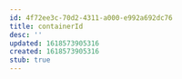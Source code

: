```yaml
---
id: 4f72ee3c-70d2-4311-a000-e992a692dc76
title: containerId
desc: ''
updated: 1618573905316
created: 1618573905316
stub: true
---
```


